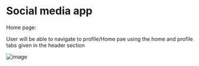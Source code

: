 # Social media app

Home page:

User will be able to navigate to profile/Home pae using the home and profile tabs given in the header section

![image](https://user-images.githubusercontent.com/107784718/191647328-bf42e0b5-0130-4736-bc0e-98842098d849.png)
